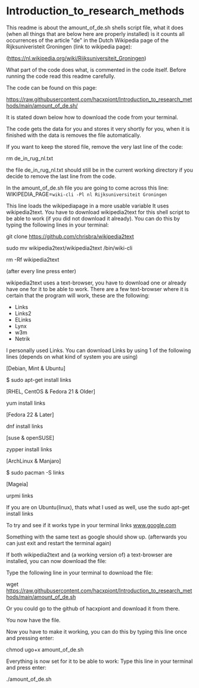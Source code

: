 # Introduction_to_research_methods

This readme is about the amount_of_de.sh shells script file, what it does (when all things that are below here are properly installed)
is it counts all occurrences of the article "de" in the Dutch Wikipedia page of the Rijksuniveristeit Groningen (link to wikipedia page):

(https://nl.wikipedia.org/wiki/Rijksuniversiteit_Groningen)

What part of the code does what, is commented in the code itself. Before running the code read this readme carefully.

The code can be found on this page:

https://raw.githubusercontent.com/hacxpiont/Introduction_to_research_methods/main/amount_of_de.sh/

It is stated down below how to download the code from your terminal.

The code gets the data for you and stores it very shortly for you, when it is finished with the data is removes the file automatically.

If you want to keep the stored file, remove the very last line of the code:

rm de_in_rug_nl.txt

the file de_in_rug_nl.txt should still be in the current working directory if you decide to remove the last line from the code.

In the amount_of_de.sh file you are going to come across this line:
WIKIPEDIA_PAGE=`wiki-cli -Pl nl Rijksuniversiteit Groningen`

This line loads the wikipediapage in a more usable variable
It uses wikipedia2text.
You have to download wikipedia2text for this shell script to be able to work (if you did not download it already).
You can do this by typing the following lines in your terminal:

git clone https://github.com/chrisbra/wikipedia2text 

sudo mv wikipedia2text/wikipedia2text /bin/wiki-cli

rm -Rf wikipedia2text

(after every line press enter)

wikipedia2text uses a text-browser, you have to download one or already have one for it to be able to work.
There are a few text-browser where it is certain that the program will work, these are the following:
- Links
- Links2
- ELinks
- Lynx
- w3m
- Netrik

I personally used Links.
You can download Links by using 1 of the following lines (depends on what kind of system you are using)

[Debian, Mint & Ubuntu]

$ sudo apt-get install links

[RHEL, CentOS & Fedora 21 & Older]

yum install links

[Fedora 22 & Later]

dnf install links

[suse & openSUSE]

zypper install links

[ArchLinux & Manjaro]

$ sudo pacman -S links

[Mageia]

urpmi links

If you are on Ubuntu(linux), thats what I used as well, use the sudo apt-get install links

To try and see if it works type in your terminal
links www.google.com

Something with the same text as google should show up. (afterwards you can just exit and restart the terminal again)

If both wikipedia2text and (a working version of) a text-browser are installed, you can now download the file:

Type the following line in your terminal to download the file:

wget https://raw.githubusercontent.com/hacxpiont/Introduction_to_research_methods/main/amount_of_de.sh

Or you could go to the github of hacxpiont and download it from there.

You now have the file.

Now you have to make it working, you can do this by typing this line once and pressing enter:

chmod ugo+x amount_of_de.sh

Everything is now set for it to be able to work:
Type this line in your terminal and press enter:

./amount_of_de.sh




